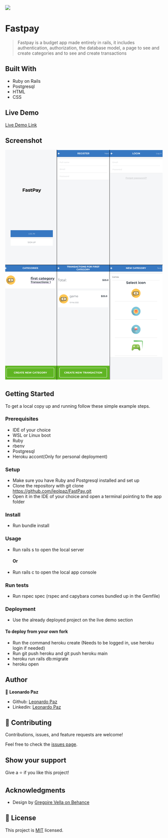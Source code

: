 ![](https://img.shields.io/badge/Microverse-blueviolet)

# Fastpay

> Fastpay is a budget app made entirely in rails, it includes authentication, authorization, the database model, a page to see and create categories and to see and create transactions




## Built With

- Ruby on Rails
- Postgresql
- HTML
- CSS

## Live Demo

[Live Demo Link](https://leolpaz-fastpay.herokuapp.com/)

## Screenshot

![screenshot](screenshot.png)


## Getting Started

To get a local copy up and running follow these simple example steps.

### Prerequisites

- IDE of your choice
- WSL or Linux boot
- Ruby
- rbenv
- Postgresql
- Heroku accont(Only for personal deployment)

### Setup

- Make sure you have Ruby and Postgresql installed and set up
- Clone the repository with git clone https://github.com/leolpaz/FastPay.git
- Open it in the IDE of your choice and open a terminal pointing to the app folder

### Install

- Run bundle install

### Usage

- Run rails s to open the local server
  #### Or
- Run rails c to open the local app console

### Run tests

- Run rspec spec (rspec and capybara comes bundled up in the Gemfile)

### Deployment

- Use the already deployed project on the live demo section
 #### To deploy from your own fork
- Run the command heroku create (Needs to be logged in, use heroku login if needed)
- Run git push heroku <branch name> and git push heroku main
- heroku run rails db:migrate
- heroku open

## Author

👤 **Leonardo Paz**

- Github: [Leonardo Paz](https://github.com/leolpaz)
- Linkedin: [Leonardo Paz](https://www.linkedin.com/in/leonardolpaz/)

## 🤝 Contributing

Contributions, issues, and feature requests are welcome!

Feel free to check the [issues page](../../issues/).

## Show your support

Give a ⭐️ if you like this project!

## Acknowledgments

- Design by [Gregoire Vella on Behance](https://www.behance.net/gregoirevella)

## 📝 License

This project is [MIT](./MIT.md) licensed.
